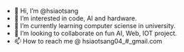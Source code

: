 - 👋 Hi, I’m @hsiaotsang
- 👀 I’m interested in code, AI and hardware.
- 🌱 I’m currently learning computer sciense in university.
- 💞️ I’m looking to collaborate on fun AI, Web, IOT project.
- 📫 How to reach me @ hsiaotsang04_#_gmail.com

<!---
hsiaotsang/hsiaotsang is a ✨ special ✨ repository because its `README.md` (this file) appears on your GitHub profile.
You can click the Preview link to take a look at your changes.
--->
